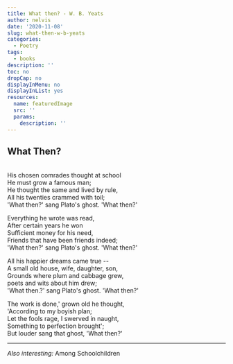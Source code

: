 ```yaml
---
title: What then? - W. B. Yeats
author: nelvis
date: '2020-11-08'
slug: what-then-w-b-yeats
categories:
  - Poetry
tags:
  - books
description: ''
toc: no
dropCap: no
displayInMenu: no
displayInList: yes
resources:
  name: featuredImage
  src: ''
  params:
    description: ''
---
```


What Then?
-----

\
His chosen comrades thought at school\
He must grow a famous man;\
He thought the same and lived by rule,\
All his twenties crammed with toil;\
'What then?' sang Plato's ghost. 'What then?'

Everything he wrote was read,\
After certain years he won\
Sufficient money for his need,\
Friends that have been friends indeed;\
'What then?' sang Plato's ghost. 'What then?'

All his happier dreams came true --\
A small old house, wife, daughter, son,\
Grounds where plum and cabbage grew,\
poets and wits about him drew;\
'What then.?' sang Plato's ghost. 'What then?'

The work is done,' grown old he thought,\
'According to my boyish plan;\
Let the fools rage, I swerved in naught,\
Something to perfection brought';\
But louder sang that ghost, 'What then?' 

***

*Also interesting:* Among Schoolchildren